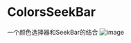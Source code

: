 # ColorsSeekBar
一个颜色选择器和SeekBar的结合
![image](https://github.com/84361186/ColorsSeekBar/ColorsSeekBar.gif )
